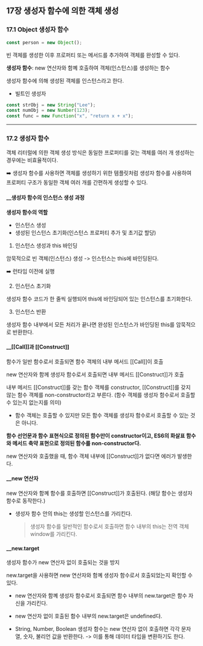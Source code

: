 ## 17장 생성자 함수에 의한 객체 생성

### 17.1 Object 생성자 함수

```javascript
const person = new Object();
```

빈 객체를 생성한 이후 프로퍼티 또는 메서드를 추가하여 객체를 완성할 수 있다.

**생성자 함수**: new 연산자와 함꼐 호출하여 객체(인스턴스)를 생성하는 함수

생성자 함수에 의해 생성된 객체를 인스턴스라고 한다.

- 빌트인 생성자

```javascript
const strObj = new String("Lee");
const numObj = new Number(123);
const func = new Function("x", "return x + x");
```

<hr>

### 17.2 생성자 함수

객체 리터럴에 의한 객체 생성 방식은 동일한 프로퍼티를 갖는 객체를 여러 개 생성하는 경우에는 비효율적이다.

➡️ 생성자 함수를 사용하면 객체를 생성하기 위한 템플릿처럼 생성자 함수를 사용하여 프로퍼티 구조가 동일한 객체 여러 개를 간편하게 생성할 수 있다.

#### \_\_생성자 함수의 인스턴스 생성 과정

**생성자 함수의 역할**

- 인스턴스 생성
- 생성된 인스턴스 초기화(인스턴스 프로퍼티 추가 및 초기값 할당)

1. 인스턴스 생성과 this 바인딩

암묵적으로 빈 객체(인스턴스) 생성 -> 인스턴스는 this에 바인딩된다.

➡️ 런타임 이전에 실행

2. 인스턴스 초기화

생성자 함수 코드가 한 줄씩 실행되어 this에 바인딩되어 있는 인스턴스를 초기화한다.

3. 인스턴스 반환

생성자 함수 내부에서 모든 처리가 끝나면 완성된 인스턴스가 바인딩된 this를 암묵적으로 반환한다.

#### \_\_[[Call]]과 [[Construct]]

함수가 일반 함수로서 호출되면 함수 객체의 내부 메서드 [[Call]]이 호출

new 연산자와 함께 생성자 함수로서 호출되면 내부 메서드 [[Construct]]가 호출

내부 메서드 [[Construct]]를 갖는 함수 객체를 constructor, [[Construct]]를 갖지 않는 함수 객체를 non-constructor라고 부른다. (함수 객체를 생성자 함수로서 호출할 수 있는지 없는지를 의미)

- 함수 객체는 호출할 수 있지만 모든 함수 객체를 생성자 함수로서 호출할 수 있는 것은 아니다.

**함수 선언문과 함수 표현식으로 정의된 함수만이 constructor이고, ES6의 화살표 함수와 메서드 축약 표현으로 정의된 함수를 non-constructor다.**

new 연산자와 호출했을 때, 함수 객체 내부에 [[Construct]]가 없다면 에러가 발생한다.

#### \_\_new 연산자

new 연산자와 함꼐 함수를 호출하면 [[Construct]]가 호출된다. (해당 함수는 생성자 함수로 동작한다.)

- 생성자 함수 안의 this는 생성할 인스턴스를 가리킨다.

  > 생성자 함수를 일반적인 함수로서 호출하면 함수 내부의 this는 전역 객체 window를 가리킨다.

#### \_\_new.target

생성자 함수가 new 연산자 없이 호출되는 것을 방지

new.target을 사용하면 new 연산자와 함꼐 생성자 함수로서 호출되었는지 확인할 수 있다.

- new 연산자와 함꼐 생성자 함수로서 호출되면 함수 내부의 new.target은 함수 자신을 가리킨다.
- new 연산자 없이 호출된 함수 내부의 new.target은 undefined다.

- String, Number, Boolean 생성자 함수는 new 연산자 없이 호출하면 각각 문자열, 숫자, 불리언 값을 반환한다. -> 이를 통해 데이터 타입을 변환하기도 한다.
